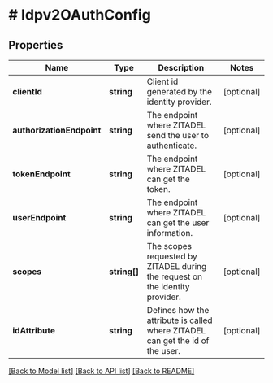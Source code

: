 # # Idpv2OAuthConfig

## Properties

Name | Type | Description | Notes
------------ | ------------- | ------------- | -------------
**clientId** | **string** | Client id generated by the identity provider. | [optional]
**authorizationEndpoint** | **string** | The endpoint where ZITADEL send the user to authenticate. | [optional]
**tokenEndpoint** | **string** | The endpoint where ZITADEL can get the token. | [optional]
**userEndpoint** | **string** | The endpoint where ZITADEL can get the user information. | [optional]
**scopes** | **string[]** | The scopes requested by ZITADEL during the request on the identity provider. | [optional]
**idAttribute** | **string** | Defines how the attribute is called where ZITADEL can get the id of the user. | [optional]

[[Back to Model list]](../../README.md#models) [[Back to API list]](../../README.md#endpoints) [[Back to README]](../../README.md)
